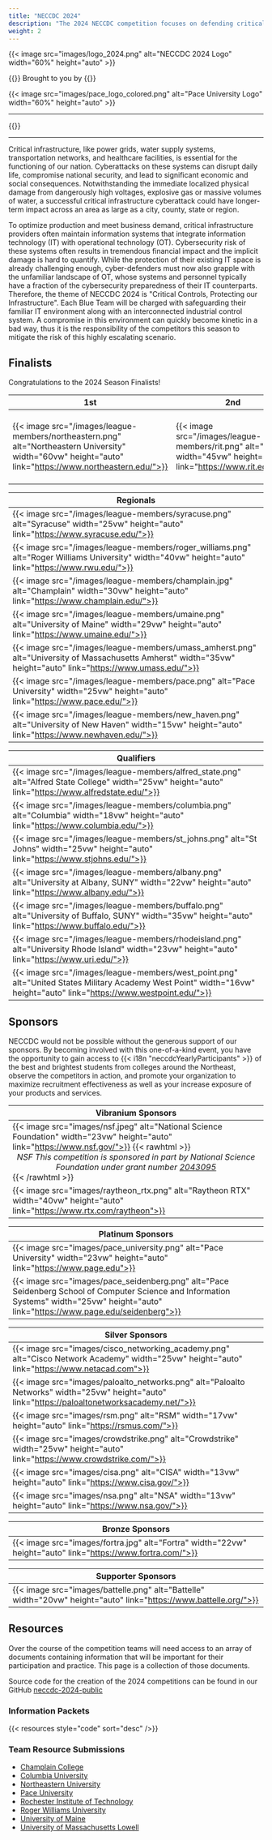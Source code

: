 ```yaml
---
title: "NECCDC 2024"
description: "The 2024 NECCDC competition focuses on defending critical infrastructure, with participants protecting both IT and OT systems. Teams from top schools in the Northeast, compete to safeguard industrial control systems from cyber threats."
weight: 2
---
```


{{< image src="images/logo_2024.png" alt="NECCDC 2024 Logo" width="60%" height="auto" >}}

{{<intro>}}
Brought to you by
{{</intro>}}

{{< image src="images/pace_logo_colored.png" alt="Pace University Logo" width="60%" height="auto" >}}

---

{{<toc>}}

---

Critical infrastructure, like power grids, water supply systems, transportation networks, and healthcare facilities, is essential for the functioning of our nation. Cyberattacks on these systems can disrupt daily life, compromise national security, and lead to significant economic and social consequences. Notwithstanding the immediate localized physical damage from dangerously high voltages, explosive gas or massive volumes of water, a successful critical infrastructure cyberattack could have longer-term impact across an area as large as a city, county, state or region.

To optimize production and meet business demand, critical infrastructure providers often maintain information systems that integrate information technology (IT) with operational technology (OT). Cybersecurity risk of these systems often results in tremendous financial impact and the implicit damage is hard to quantify. While the protection of their existing IT space is already challenging enough, cyber-defenders must now also grapple with the unfamiliar landscape of OT, whose systems and personnel typically have a fraction of the cybersecurity preparedness of their IT counterparts. Therefore, the theme of NECCDC 2024 is "Critical Controls, Protecting our Infrastructure". Each Blue Team will be charged with safeguarding their familiar IT environment along with an interconnected industrial control system. A compromise in this environment can quickly become kinetic in a bad way, thus it is the responsibility of the competitors this season to mitigate the risk of this highly escalating scenario.

## Finalists

Congratulations to the 2024 Season Finalists!

| **1st** | **2nd** | **3rd** |
| - | - | - |
| {{< image src="/images/league-members/northeastern.png" alt="Northeastern University" width="60vw" height="auto" link="https://www.northeastern.edu/">}} | {{< image src="/images/league-members/rit.png" alt="RIT" width="45vw" height="auto" link="https://www.rit.edu/">}} | {{< image src="/images/league-members/umass_lowell.png" alt="University of Massachusetts Lowell" width="45vw" height="auto" link="https://www.uml.edu/">}} |

| **Regionals** |
| - |
| {{< image src="/images/league-members/syracuse.png" alt="Syracuse" width="25vw" height="auto" link="https://www.syracuse.edu/">}} |
| {{< image src="/images/league-members/roger_williams.png" alt="Roger Williams University" width="40vw" height="auto" link="https://www.rwu.edu/">}} |
| {{< image src="/images/league-members/champlain.jpg" alt="Champlain" width="30vw" height="auto" link="https://www.champlain.edu/">}} |
| {{< image src="/images/league-members/umaine.png" alt="University of Maine" width="29vw" height="auto" link="https://www.umaine.edu/">}} |
| {{< image src="/images/league-members/umass_amherst.png" alt="University of Massachusetts Amherst" width="35vw" height="auto" link="https://www.umass.edu/">}} |
| {{< image src="/images/league-members/pace.png" alt="Pace University" width="25vw" height="auto" link="https://www.pace.edu/">}} |
| {{< image src="/images/league-members/new_haven.png" alt="University of New Haven" width="15vw" height="auto" link="https://www.newhaven.edu/">}} |

| **Qualifiers** |
| - |
| {{< image src="/images/league-members/alfred_state.png" alt="Alfred State College" width="25vw" height="auto" link="https://www.alfredstate.edu/">}} |
| {{< image src="/images/league-members/columbia.png" alt="Columbia" width="18vw" height="auto" link="https://www.columbia.edu/">}} |
| {{< image src="/images/league-members/st_johns.png" alt="St Johns" width="25vw" height="auto" link="https://www.stjohns.edu/">}} |
| {{< image src="/images/league-members/albany.png" alt="University at Albany, SUNY" width="22vw" height="auto" link="https://www.albany.edu/">}} |
| {{< image src="/images/league-members/buffalo.png" alt="University of Buffalo, SUNY" width="35vw" height="auto" link="https://www.buffalo.edu/">}} |
| {{< image src="/images/league-members/rhodeisland.png" alt="University Rhode Island" width="23vw" height="auto" link="https://www.uri.edu/">}} |
| {{< image src="/images/league-members/west_point.png" alt="United States Military Academy West Point" width="16vw" height="auto" link="https://www.westpoint.edu/">}} |

## Sponsors

NECCDC would not be possible without the generous support of our sponsors. By becoming involved with this one-of-a-kind event, you have the opportunity to gain access to {{< i18n "neccdcYearlyParticipants" >}} of the best and brightest students from colleges around the Northeast, observe the competitors in action, and promote your organization to maximize recruitment effectiveness as well as your increase exposure of your products and services.

| **Vibranium Sponsors** |
| - |
| {{< image src="images/nsf.jpeg" alt="National Science Foundation" width="23vw" height="auto" link="https://www.nsf.gov/">}} {{< rawhtml >}}<center><i>NSF This competition is sponsored in part by National Science Foundation under grant number <a href="https://www.nsf.gov/awardsearch/showAward?AWD_ID=2043095" target="_blank">2043095</a></i></center>{{< /rawhtml >}} |
| {{< image src="images/raytheon_rtx.png" alt="Raytheon RTX" width="40vw" height="auto" link="https://www.rtx.com/raytheon">}} |

| **Platinum Sponsors** |
| - |
| {{< image src="images/pace_university.png" alt="Pace University" width="23vw" height="auto" link="https://www.page.edu">}} |
| {{< image src="images/pace_seidenberg.png" alt="Pace Seidenberg School of Computer Science and Information Systems" width="25vw" height="auto" link="https://www.page.edu/seidenberg">}} |

| **Silver Sponsors** |
| - |
| {{< image src="images/cisco_networking_academy.png" alt="Cisco Network Academy" width="25vw" height="auto" link="https://www.netacad.com">}} |
| {{< image src="images/paloalto_networks.png" alt="Paloalto Networks" width="25vw" height="auto" link="https://paloaltonetworksacademy.net/">}} |
| {{< image src="images/rsm.png" alt="RSM" width="17vw" height="auto" link="https://rsmus.com/">}} |
| {{< image src="images/crowdstrike.png" alt="Crowdstrike" width="25vw" height="auto" link="https://www.crowdstrike.com/">}} |
| {{< image src="images/cisa.png" alt="CISA" width="13vw" height="auto" link="https://www.cisa.gov/">}} |
| {{< image src="images/nsa.png" alt="NSA" width="13vw" height="auto" link="https://www.nsa.gov/">}} |

| **Bronze Sponsors** |
| - |
| {{< image src="images/fortra.jpg" alt="Fortra" width="22vw" height="auto" link="https://www.fortra.com/">}} |

| **Supporter Sponsors** |
| - |
| {{< image src="images/battelle.png" alt="Battelle" width="20vw" height="auto" link="https://www.battelle.org/">}} |

## Resources

Over the course of the competition teams will need access to an array of documents containing information that will be important for their participation and practice. This page is a collection of those documents.

Source code for the creation of the 2024 competitions can be found in our GitHub [neccdc-2024-public](https://github.com/NE-Collegiate-Cyber-Defense-League/neccdc-2024-public/)

### Information Packets

{{< resources style="code" sort="desc" />}}

### Team Resource Submissions

- [Champlain College](https://github.com/champccdc/2024)
- [Columbia University](https://github.com/CUCTF/CCDC)
- [Northeastern University](https://github.com/nuccdc/tools)
- [Pace University](https://github.com/seidenbergcybersec/Pace-University-NECCDC-2024)
- [Rochester Institute of Technology](https://github.com/orgs/CCDC-RIT/repositories)
- [Roger Williams University](https://github.com/CIC-RWU/CIC-Scripts)
- [University of Maine](https://github.com/UMCST/CCDC2024-UMaine-Playbook)
- [University of Massachusetts Lowell](https://github.com/UML-Cyber-Security/ccdc2024)
